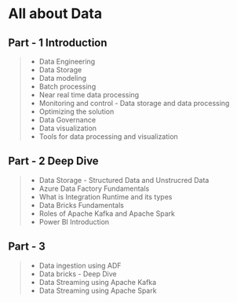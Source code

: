 # All about Data
## Part - 1 Introduction
> - Data Engineering
> - Data Storage
> - Data modeling
> - Batch processing
> - Near real time data processing
> - Monitoring and control - Data storage and data processing
> - Optimizing the solution
> - Data Governance
> - Data visualization
> - Tools for data processing and visualization
 
## Part - 2 Deep Dive
> - Data Storage - Structured Data and Unstrucred Data
> - Azure Data Factory Fundamentals
> - What is Integration Runtime and its types
> - Data Bricks Fundamentals
> - Roles of Apache Kafka and Apache Spark
> - Power BI Introduction
 
## Part - 3
> - Data ingestion using ADF
> - Data bricks - Deep Dive
> - Data Streaming using Apache Kafka
> - Data Streaming using Apache Spark
